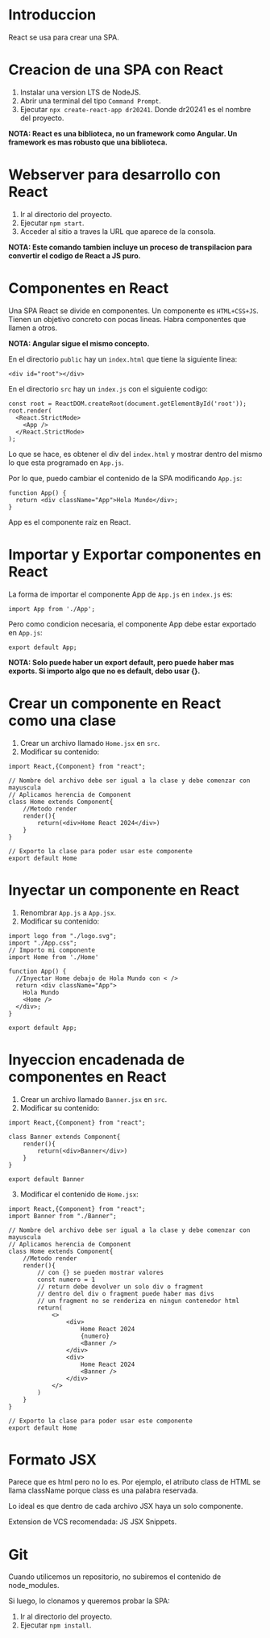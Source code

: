 # Introduccion

React se usa para crear una SPA.

# Creacion de una SPA con React

1. Instalar una version LTS de NodeJS.
2. Abrir una terminal del tipo `Command Prompt`.
3. Ejecutar `npx create-react-app dr20241`. Donde dr20241 es el nombre del proyecto.

**NOTA: React es una biblioteca, no un framework como Angular. Un framework es mas robusto que una biblioteca.**

# Webserver para desarrollo con React

1. Ir al directorio del proyecto.
2. Ejecutar `npm start`.
3. Acceder al sitio a traves la URL que aparece de la consola.

**NOTA: Este comando tambien incluye un proceso de transpilacion para convertir el codigo de React a JS puro.**

# Componentes en React

Una SPA React se divide en componentes. Un componente es `HTML+CSS+JS`. Tienen un objetivo concreto con pocas lineas. Habra componentes que llamen a otros.

**NOTA: Angular sigue el mismo concepto.**

En el directorio `public` hay un `index.html` que tiene la siguiente linea:

```
<div id="root"></div>
```

En el directorio `src` hay un `index.js` con el siguiente codigo:

```
const root = ReactDOM.createRoot(document.getElementById('root'));
root.render(
  <React.StrictMode>
    <App />
  </React.StrictMode>
);
```

Lo que se hace, es obtener el div del `index.html` y mostrar dentro del mismo lo que esta programado en `App.js`.

Por lo que, puedo cambiar el contenido de la SPA modificando `App.js`:

```
function App() {
  return <div className="App">Hola Mundo</div>;
}
```

App es el componente raiz en React.

# Importar y Exportar componentes en React

La forma de importar el componente App de `App.js` en `index.js` es:

```
import App from './App';
```

Pero como condicion necesaria, el componente App debe estar exportado en `App.js`:

```
export default App;
```

**NOTA: Solo puede haber un export default, pero puede haber mas exports. Si importo algo que no es default, debo usar {}.**

# Crear un componente en React como una clase

1. Crear un archivo llamado `Home.jsx` en `src`.
2. Modificar su contenido:

```
import React,{Component} from "react";

// Nombre del archivo debe ser igual a la clase y debe comenzar con mayuscula
// Aplicamos herencia de Component
class Home extends Component{
    //Metodo render
    render(){
        return(<div>Home React 2024</div>)
    }
}

// Exporto la clase para poder usar este componente
export default Home
```

# Inyectar un componente en React

1. Renombrar `App.js` a `App.jsx`.
2. Modificar su contenido:

```
import logo from "./logo.svg";
import "./App.css";
// Importo mi componente
import Home from './Home'

function App() {
  //Inyectar Home debajo de Hola Mundo con < />
  return <div className="App">
    Hola Mundo
    <Home />
  </div>;
}

export default App;
```

# Inyeccion encadenada de componentes en React

1. Crear un archivo llamado `Banner.jsx` en `src`.
2. Modificar su contenido:

```
import React,{Component} from "react";

class Banner extends Component{
    render(){
        return(<div>Banner</div>)
    }
}

export default Banner
```

3. Modificar el contenido de `Home.jsx`:

```
import React,{Component} from "react";
import Banner from "./Banner";

// Nombre del archivo debe ser igual a la clase y debe comenzar con mayuscula
// Aplicamos herencia de Component
class Home extends Component{
    //Metodo render
    render(){
        // con {} se pueden mostrar valores
        const numero = 1
        // return debe devolver un solo div o fragment
        // dentro del div o fragment puede haber mas divs
        // un fragment no se renderiza en ningun contenedor html
        return(
            <>
                <div>
                    Home React 2024
                    {numero}
                    <Banner />
                </div>
                <div>
                    Home React 2024
                    <Banner />
                </div>
            </>
        )
    }
}

// Exporto la clase para poder usar este componente
export default Home
```

# Formato JSX

Parece que es html pero no lo es. Por ejemplo, el atributo class de HTML se llama className porque class es una palabra reservada.

Lo ideal es que dentro de cada archivo JSX haya un solo componente.

Extension de VCS recomendada: JS JSX Snippets.

# Git

Cuando utilicemos un repositorio, no subiremos el contenido de node_modules.

Si luego, lo clonamos y queremos probar la SPA:

1. Ir al directorio del proyecto.
2. Ejecutar `npm install`.
